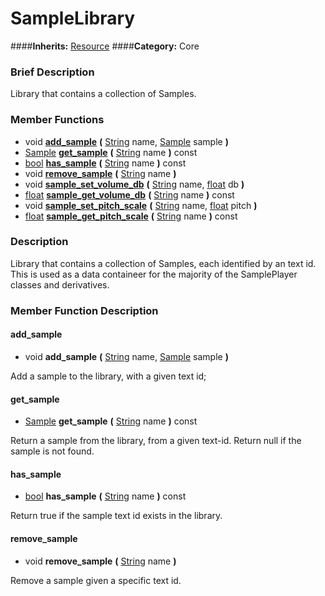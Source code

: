 #  SampleLibrary  
####**Inherits:** [Resource](class_resource)
####**Category:** Core

###  Brief Description  
Library that contains a collection of Samples.

###  Member Functions 
  * void  **[add&#95;sample](#add_sample)**  **(** [String](class_string) name, [Sample](class_sample) sample  **)**
  * [Sample](class_sample)  **[get&#95;sample](#get_sample)**  **(** [String](class_string) name  **)** const
  * [bool](class_bool)  **[has&#95;sample](#has_sample)**  **(** [String](class_string) name  **)** const
  * void  **[remove&#95;sample](#remove_sample)**  **(** [String](class_string) name  **)**
  * void  **[sample&#95;set&#95;volume&#95;db](#sample_set_volume_db)**  **(** [String](class_string) name, [float](class_float) db  **)**
  * [float](class_float)  **[sample&#95;get&#95;volume&#95;db](#sample_get_volume_db)**  **(** [String](class_string) name  **)** const
  * void  **[sample&#95;set&#95;pitch&#95;scale](#sample_set_pitch_scale)**  **(** [String](class_string) name, [float](class_float) pitch  **)**
  * [float](class_float)  **[sample&#95;get&#95;pitch&#95;scale](#sample_get_pitch_scale)**  **(** [String](class_string) name  **)** const

###  Description  
Library that contains a collection of Samples, each identified by an text id. This is used as a data containeer for the majority of the SamplePlayer classes and derivatives.

###  Member Function Description  

#### <a name="add_sample">add_sample</a>
  * void  **add&#95;sample**  **(** [String](class_string) name, [Sample](class_sample) sample  **)**

Add a sample to the library, with a given text id;

#### <a name="get_sample">get_sample</a>
  * [Sample](class_sample)  **get&#95;sample**  **(** [String](class_string) name  **)** const

Return a sample from the library, from a given text-id. Return null if the sample is not found.

#### <a name="has_sample">has_sample</a>
  * [bool](class_bool)  **has&#95;sample**  **(** [String](class_string) name  **)** const

Return true if the sample text id exists in the library.

#### <a name="remove_sample">remove_sample</a>
  * void  **remove&#95;sample**  **(** [String](class_string) name  **)**

Remove a sample given a specific text id.
